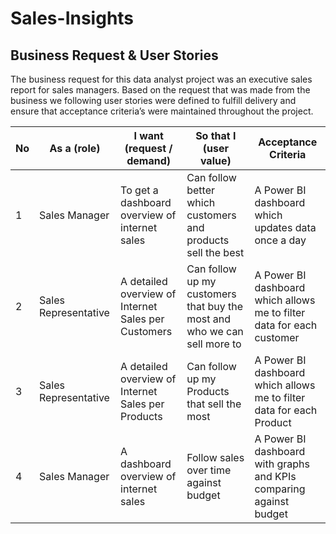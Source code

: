 # Sales-Insights

## Business Request & User Stories
The business request for this data analyst project was an executive sales report for sales managers. Based on the request that was made from the business we following user stories were defined to fulfill delivery and ensure that acceptance criteria’s were maintained throughout the project.

| No | As a (role)         | I want (request / demand)                             | So that I (user value)                                         | Acceptance Criteria                                                                 |
|----|---------------------|-------------------------------------------------------|----------------------------------------------------------------|-------------------------------------------------------------------------------------|
| 1  | Sales Manager       | To get a dashboard overview of internet sales         | Can follow better which customers and products sell the best   | A Power BI dashboard which updates data once a day                                  |
| 2  | Sales Representative| A detailed overview of Internet Sales per Customers   | Can follow up my customers that buy the most and who we can sell more to | A Power BI dashboard which allows me to filter data for each customer             |
| 3  | Sales Representative| A detailed overview of Internet Sales per Products    | Can follow up my Products that sell the most                   | A Power BI dashboard which allows me to filter data for each Product                |
| 4  | Sales Manager       | A dashboard overview of internet sales                | Follow sales over time against budget                          | A Power BI dashboard with graphs and KPIs comparing against budget                  |
